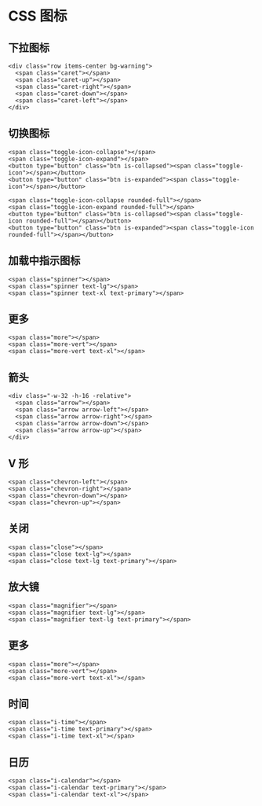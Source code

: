 # CSS 图标

## 下拉图标

```html:example
<div class="row items-center bg-warning">
  <span class="caret"></span>
  <span class="caret-up"></span>
  <span class="caret-right"></span>
  <span class="caret-down"></span>
  <span class="caret-left"></span>
</div>
```

## 切换图标

```html:example:flex items-center gap-2
<span class="toggle-icon-collapse"></span>
<span class="toggle-icon-expand"></span>
<button type="button" class="btn is-collapsed"><span class="toggle-icon"></span></button>
<button type="button" class="btn is-expanded"><span class="toggle-icon"></span></button>

<span class="toggle-icon-collapse rounded-full"></span>
<span class="toggle-icon-expand rounded-full"></span>
<button type="button" class="btn is-collapsed"><span class="toggle-icon rounded-full"></span></button>
<button type="button" class="btn is-expanded"><span class="toggle-icon rounded-full"></span></button>
```

## 加载中指示图标

```html:example:flex items-center gap-2
<span class="spinner"></span>
<span class="spinner text-lg"></span>
<span class="spinner text-xl text-primary"></span>
```

## 更多

```html:example:flex items-center gap-2
<span class="more"></span>
<span class="more-vert"></span>
<span class="more-vert text-xl"></span>
```

## 箭头

```html:example
<div class="-w-32 -h-16 -relative">
  <span class="arrow"></span>
  <span class="arrow arrow-left"></span>
  <span class="arrow arrow-right"></span>
  <span class="arrow arrow-down"></span>
  <span class="arrow arrow-up"></span>
</div>
```

## V 形

```html:example:relative
<span class="chevron-left"></span>
<span class="chevron-right"></span>
<span class="chevron-down"></span>
<span class="chevron-up"></span>
```

## 关闭

```html:example:flex items-center gap-2
<span class="close"></span>
<span class="close text-lg"></span>
<span class="close text-lg text-primary"></span>
```

## 放大镜

```html:example:flex items-center gap-2
<span class="magnifier"></span>
<span class="magnifier text-lg"></span>
<span class="magnifier text-lg text-primary"></span>
```

## 更多

```html:example:flex items-center gap-2
<span class="more"></span>
<span class="more-vert"></span>
<span class="more-vert text-xl"></span>
```

## 时间

```html:example:flex items-center gap-2
<span class="i-time"></span>
<span class="i-time text-primary"></span>
<span class="i-time text-xl"></span>
```

## 日历

```html:example:flex items-center gap-2
<span class="i-calendar"></span>
<span class="i-calendar text-primary"></span>
<span class="i-calendar text-xl"></span>
```
